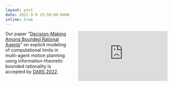 ```yaml
---
layout: post
date: 2022-9-9 15:59:00-0400
inline: true
---
```


<div style="width: 100%;">
    <div style="width: 40%; float: left;"> 
    Our paper "<a href="https://arxiv.org/pdf/2210.08672">Decision-Making Among Bounded Rational Agents</a>" on explicit modeling of computational limits in multi-agent motion planning using information-theoretic bounded rationality is accepted by <a href="https://dars2022.org/">DARS 2022</a>.  
    </div>
    <div style="width: 55%; float: right"> 
        <iframe width="280" height="157" src="https://www.youtube.com/embed/hzCitSSuWiI" title="YouTube video player" frameborder="0" allow="accelerometer; autoplay; clipboard-write; encrypted-media; gyroscope; picture-in-picture" allowfullscreen></iframe>
    </div>
</div>